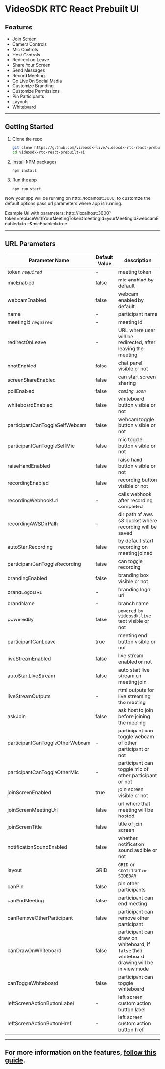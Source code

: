 # VideoSDK RTC React Prebuilt UI

## Features

- Join Screen
- Camera Controls
- Mic Controls
- Host Controls
- Redirect on Leave
- Share Your Screen
- Send Messages
- Record Meeting
- Go Live On Social Media
- Customize Branding
- Customize Permissions
- Pin Participants
- Layouts
- Whiteboard

---

## Getting Started

1. Clone the repo

   ```sh
   git clone https://github.com/videosdk-live/videosdk-rtc-react-prebuilt-ui.git
   cd videosdk-rtc-react-prebuilt-ui
   ```

2. Install NPM packages

   ```sh
   npm install
   ```

3. Run the app

   ```sh
   npm run start
   ```

Now your app will be running on http://localhost:3000, to customize the default options pass url parameters where app is running.

Example Url with parameters: http://localhost:3000?token=replaceWithYourMeetingToken&meetingId=yourMeetingId&webcamEnabled=true&micEnabled=true

---

## URL Parameters

| Parameter Name                  | Default Value | description                                                                                 |
| ------------------------------- | ------------- | ------------------------------------------------------------------------------------------- |
| token _`required`_              | -             | meeting token                                                                               |
| micEnabled                      | false         | mic enabled by default                                                                      |
| webcamEnabled                   | false         | webcam enabled by default                                                                   |
| name                            | -             | participant name                                                                            |
| meetingId _`required`_          | -             | meeting id                                                                                  |
| redirectOnLeave                 | -             | URL where user will be redirected, after leaving the meeting                                |
| chatEnabled                     | false         | chat panel visible or not                                                                   |
| screenShareEnabled              | false         | can start screen sharing                                                                    |
| pollEnabled                     | false         | _`coming soon`_                                                                             |
| whiteboardEnabled               | false         | whiteboard button visible or not                                                            |
| participantCanToggleSelfWebcam  | false         | webcam toggle button visible or not                                                         |
| participantCanToggleSelfMic     | false         | mic toggle button visible or not                                                            |
| raiseHandEnabled                | false         | raise hand button visible or not                                                            |
| recordingEnabled                | false         | recording button visible or not                                                             |
| recordingWebhookUrl             | -             | calls webhook after recording completed                                                     |
| recordingAWSDirPath             | -             | dir path of aws s3 bucket where recording will be saved                                     |
| autoStartRecording              | false         | by default start recording on meeting joined                                                |
| participantCanToggleRecording   | false         | can toggle recording                                                                        |
| brandingEnabled                 | false         | branding box visible or not                                                                 |
| brandLogoURL                    | -             | branding logo url                                                                           |
| brandName                       | -             | branch name                                                                                 |
| poweredBy                       | false         | `powered by videosdk.live` text visible or not                                              |
| participantCanLeave             | true          | meeting end button visible or not                                                           |
| liveStreamEnabled               | false         | live stream enabled or not                                                                  |
| autoStartLiveStream             | false         | auto start live stream on meeting join                                                      |
| liveStreamOutputs               | -             | rtml outputs for live streaming the meeting                                                 |
| askJoin                         | false         | ask host to join before joining the meeting                                                 |
| participantCanToggleOtherWebcam | -             | participant can toggle webcam of other participant or not                                   |
| participantCanToggleOtherMic    | -             | participant can toggle mic of other participant or not                                      |
| joinScreenEnabled               | true          | join screen visible or not                                                                  |
| joinScreenMeetingUrl            | false         | url where that meeting will be hosted                                                       |
| joinScreenTitle                 | false         | title of join screen                                                                        |
| notificationSoundEnabled        | false         | whether notification sound audible or not                                                   |
| layout                          | GRID          | `GRID` or `SPOTLIGHT` or `SIDEBAR`                                                          |
| canPin                          | false         | pin other participants                                                                      |
| canEndMeeting                   | false         | participant can end meeting                                                                 |
| canRemoveOtherParticipant       | false         | participant can remove other participant                                                    |
| canDrawOnWhiteboard             | false         | participant can draw on whiteboard, if `false` then whiteboard drawing will be in view mode |
| canToggleWhiteboard             | false         | participant can toggle whiteboard                                                           |
| leftScreenActionButtonLabel     | -             | left screen custom action button label                                                      |
| leftScreenActionButtonHref      | -             | left screen custom action button href                                                       |

---

## For more information on the features, [follow this guide](https://docs.videosdk.live/docs/guide/prebuilt-video-and-audio-calling/getting-started).
